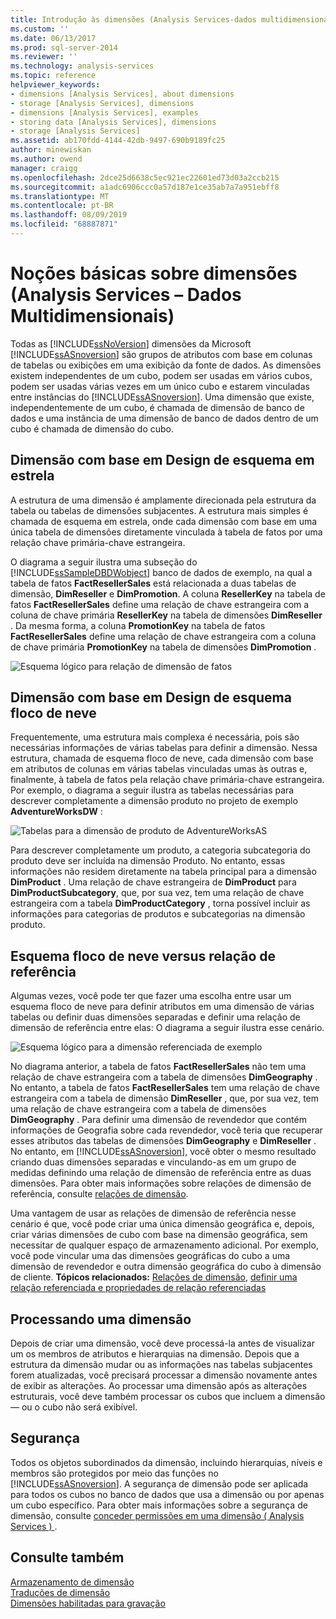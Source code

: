 ```yaml
---
title: Introdução às dimensões (Analysis Services-dados multidimensionais) | Microsoft Docs
ms.custom: ''
ms.date: 06/13/2017
ms.prod: sql-server-2014
ms.reviewer: ''
ms.technology: analysis-services
ms.topic: reference
helpviewer_keywords:
- dimensions [Analysis Services], about dimensions
- storage [Analysis Services], dimensions
- dimensions [Analysis Services], examples
- storing data [Analysis Services], dimensions
- storage [Analysis Services]
ms.assetid: ab170fdd-4144-42db-9497-690b9189fc25
author: minewiskan
ms.author: owend
manager: craigg
ms.openlocfilehash: 2dce25d6638c5ec921ec22601ed73d03a2ccb215
ms.sourcegitcommit: a1adc6906ccc0a57d187e1ce35ab7a7a951ebff8
ms.translationtype: MT
ms.contentlocale: pt-BR
ms.lasthandoff: 08/09/2019
ms.locfileid: "68887871"
---
```

# <a name="introduction-to-dimensions-analysis-services---multidimensional-data"></a>Noções básicas sobre dimensões (Analysis Services – Dados Multidimensionais)
  Todas as [!INCLUDE[ssNoVersion](../../includes/ssnoversion-md.md)] dimensões da Microsoft [!INCLUDE[ssASnoversion](../../includes/ssasnoversion-md.md)] são grupos de atributos com base em colunas de tabelas ou exibições em uma exibição da fonte de dados. As dimensões existem independentes de um cubo, podem ser usadas em vários cubos, podem ser usadas várias vezes em um único cubo e estarem vinculadas entre instâncias do [!INCLUDE[ssASnoversion](../../includes/ssasnoversion-md.md)]. Uma dimensão que existe, independentemente de um cubo, é chamada de dimensão de banco de dados e uma instância de uma dimensão de banco de dados dentro de um cubo é chamada de dimensão do cubo.  
  
## <a name="dimension-based-on-a-star-schema-design"></a>Dimensão com base em Design de esquema em estrela  
 A estrutura de uma dimensão é amplamente direcionada pela estrutura da tabela ou tabelas de dimensões subjacentes. A estrutura mais simples é chamada de esquema em estrela, onde cada dimensão com base em uma única tabela de dimensões diretamente vinculada à tabela de fatos por uma relação chave primária-chave estrangeira.  
  
 O diagrama a seguir ilustra uma subseção do [!INCLUDE[ssSampleDBDWobject](../../includes/sssampledbdwobject-md.md)] banco de dados de exemplo, na qual a tabela de fatos **FactResellerSales** está relacionada a duas tabelas de dimensão, **DimReseller** e **DimPromotion**. A coluna **ResellerKey** na tabela de fatos **FactResellerSales** define uma relação de chave estrangeira com a coluna de chave primária **ResellerKey** na tabela de dimensões **DimReseller** . Da mesma forma, a coluna **PromotionKey** na tabela de fatos **FactResellerSales** define uma relação de chave estrangeira com a coluna de chave primária **PromotionKey** na tabela de dimensões **DimPromotion** .  
  
 ![Esquema lógico para relação de dimensão de fatos](https://docs.microsoft.com/analysis-services/analysis-services/dev-guide/media/dimfactrelationship.gif "Esquema lógico para relação de dimensão de fatos")  
  
## <a name="dimension-based-on-a-snowflake-schema-design"></a>Dimensão com base em Design de esquema floco de neve  
 Frequentemente, uma estrutura mais complexa é necessária, pois são necessárias informações de várias tabelas para definir a dimensão. Nessa estrutura, chamada de esquema floco de neve, cada dimensão com base em atributos de colunas em várias tabelas vinculadas umas às outras e, finalmente, à tabela de fatos pela relação chave primária-chave estrangeira. Por exemplo, o diagrama a seguir ilustra as tabelas necessárias para descrever completamente a dimensão produto no projeto de exemplo **AdventureWorksDW** :  
  
 ![Tabelas para a dimensão de produto de AdventureWorksAS](https://docs.microsoft.com/analysis-services/analysis-services/dev-guide/media/dimproduct.gif "Tabelas para a dimensão de produto de AdventureWorksAS")  
  
 Para descrever completamente um produto, a categoria subcategoria do produto deve ser incluída na dimensão Produto. No entanto, essas informações não residem diretamente na tabela principal para a dimensão **DimProduct** . Uma relação de chave estrangeira de **DimProduct** para **DimProductSubcategory**, que, por sua vez, tem uma relação de chave estrangeira com a tabela **DimProductCategory** , torna possível incluir as informações para categorias de produtos e subcategorias na dimensão produto.  
  
## <a name="snowflake-schema-versus-reference-relationship"></a>Esquema floco de neve versus relação de referência  
 Algumas vezes, você pode ter que fazer uma escolha entre usar um esquema floco de neve para definir atributos em uma dimensão de várias tabelas ou definir duas dimensões separadas e definir uma relação de dimensão de referência entre elas: O diagrama a seguir ilustra esse cenário.  
  
 ![Esquema lógico para a dimensão referenciada de exemplo](https://docs.microsoft.com/analysis-services/analysis-services/dev-guide/media/dimindirect.gif "Esquema lógico para a dimensão referenciada de exemplo")  
  
 No diagrama anterior, a tabela de fatos **FactResellerSales** não tem uma relação de chave estrangeira com a tabela de dimensões **DimGeography** . No entanto, a tabela de fatos **FactResellerSales** tem uma relação de chave estrangeira com a tabela de dimensão **DimReseller** , que, por sua vez, tem uma relação de chave estrangeira com a tabela de dimensões **DimGeography** . Para definir uma dimensão de revendedor que contém informações de Geografia sobre cada revendedor, você teria que recuperar esses atributos das tabelas de dimensões **DimGeography** e **DimReseller** . No entanto, em [!INCLUDE[ssASnoversion](../../includes/ssasnoversion-md.md)], você obter o mesmo resultado criando duas dimensões separadas e vinculando-as em um grupo de medidas definindo uma relação de dimensão de referência entre as duas dimensões. Para obter mais informações sobre relações de dimensão de referência, consulte [relações de dimensão](../multidimensional-models-olap-logical-cube-objects/dimension-relationships.md).  
  
 Uma vantagem de usar as relações de dimensão de referência nesse cenário é que, você pode criar uma única dimensão geográfica e, depois, criar várias dimensões de cubo com base na dimensão geográfica, sem necessitar de qualquer espaço de armazenamento adicional. Por exemplo, você pode vincular uma das dimensões geográficas do cubo a uma dimensão de revendedor e outra dimensão geográfica do cubo à dimensão de cliente. **Tópicos relacionados:** [Relações de dimensão](../multidimensional-models-olap-logical-cube-objects/dimension-relationships.md), [definir uma relação referenciada e propriedades de relação referenciadas](../multidimensional-models/define-a-referenced-relationship-and-referenced-relationship-properties.md)  
  
## <a name="processing-a-dimension"></a>Processando uma dimensão  
 Depois de criar uma dimensão, você deve processá-la antes de visualizar um os membros de atributos e hierarquias na dimensão. Depois que a estrutura da dimensão mudar ou as informações nas tabelas subjacentes forem atualizadas, você precisará processar a dimensão novamente antes de exibir as alterações. Ao processar uma dimensão após as alterações estruturais, você deve também processar os cubos que incluem a dimensão — ou o cubo não será exibível.  
  
## <a name="security"></a>Segurança  
 Todos os objetos subordinados da dimensão, incluindo hierarquias, níveis e membros são protegidos por meio das funções no [!INCLUDE[ssASnoversion](../../includes/ssasnoversion-md.md)]. A segurança de dimensão pode ser aplicada para todos os cubos no banco de dados que usa a dimensão ou por apenas um cubo específico. Para obter mais informações sobre a segurança de dimensão, consulte [conceder permissões em uma dimensão &#40; Analysis Services &#41; ](../multidimensional-models/grant-permissions-on-a-dimension-analysis-services.md).  
  
## <a name="see-also"></a>Consulte também  
 [Armazenamento de dimensão](../multidimensional-models-olap-logical-dimension-objects/dimensions-storage.md)   
 [Traduções de dimensão](../multidimensional-models-olap-logical-dimension-objects/dimension-translations.md)   
 [Dimensões habilitadas para gravação](../multidimensional-models-olap-logical-dimension-objects/write-enabled-dimensions.md)  
  
  

